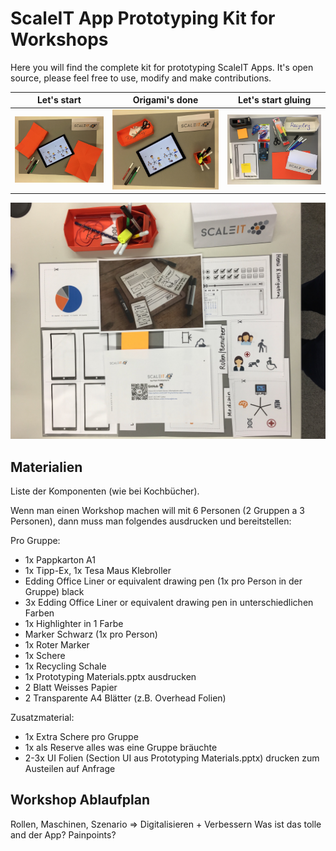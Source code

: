 # ScaleIT App Prototyping Kit for Workshops

Here you will find the complete kit for prototyping ScaleIT Apps. It's open source, please feel free to use, modify and make contributions.

| Let's start        | Origami's done           | Let's start gluing  |
| ------------- |:-------------:| :-----:|
|  ![](https://github.com/ScaleIT-Org/workshop-app-prototyping/raw/master/images/origami_1.jpg)    | ![](https://github.com/ScaleIT-Org/workshop-app-prototyping/raw/master/images/origami_2.jpg) |  ![](https://github.com/ScaleIT-Org/workshop-app-prototyping/raw/master/images/printed_kit.jpg) |

![](https://github.com/ScaleIT-Org/workshop-app-prototyping/raw/master/images/completed_kit_2.jpg)


## Materialien 

Liste der Komponenten (wie bei Kochbücher).

Wenn man einen Workshop machen will mit 6 Personen (2 Gruppen a 3 Personen), dann muss man folgendes ausdrucken und bereitstellen:

Pro Gruppe:

* 1x Pappkarton A1
* 1x Tipp-Ex, 1x Tesa Maus Klebroller
* Edding Office Liner or equivalent drawing pen (1x pro Person in der Gruppe) black
* 3x Edding Office Liner or equivalent drawing pen in unterschiedlichen Farben
* 1x Highlighter in 1 Farbe
* Marker Schwarz (1x pro Person)
* 1x Roter Marker
* 1x Schere
* 1x Recycling Schale
* 1x Prototyping Materials.pptx ausdrucken
* 2 Blatt Weisses Papier
* 2 Transparente A4 Blätter (z.B. Overhead Folien)

Zusatzmaterial:
* 1x Extra Schere pro Gruppe
* 1x als Reserve alles was eine Gruppe bräuchte
* 2-3x UI Folien (Section UI aus Prototyping Materials.pptx) drucken zum Austeilen auf Anfrage

## Workshop Ablaufplan

Rollen, Maschinen, Szenario => Digitalisieren + Verbessern
Was ist das tolle and der App?
Painpoints?
